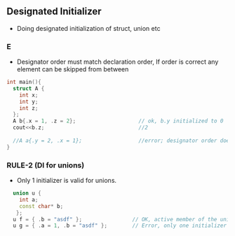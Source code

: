 ## Designated Initializer
  - Doing designated initialization of struct, union etc
  
### E
  - Designator order must match declaration order, If order is correct any element can be skipped from between
```c++
int main(){
  struct A {
    int x;
    int y;
    int z;
  };
  A b{.x = 1, .z = 2};                    // ok, b.y initialized to 0
  cout<<b.z;                              //2
  
  //A a{.y = 2, .x = 1};                  //error; designator order does not match declaration order
}  
```

### RULE-2 (DI for unions)
  - Only 1 initializer is valid for unions.
```c++
  union u {
    int a;
    const char* b;
   };
  u f = { .b = "asdf" };                // OK, active member of the union is b
  u g = { .a = 1, .b = "asdf" };        // Error, only one initializer may be provided
```
  
